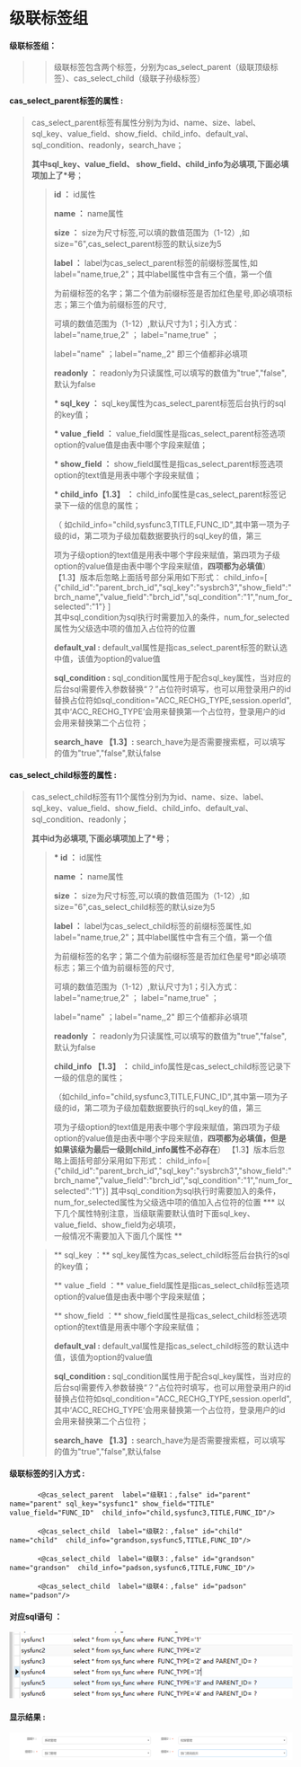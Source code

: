 # 级联**标签组**

#### 级联标签组：

> > 级联标签包含两个标签，分别为cas\_select\_parent（级联顶级标签）、cas\_select\_child（级联子孙级标签）

#### cas\_select\_parent**标签的属性 :**

> cas\_select\_parent标签有属性分别为为id、name、size、label、sql\_key、value\_field、show\_field、child\_info、default\_val、sql\_condition、readonly，search_have；
>
> **其中sql\_key、value\_field、 show\_field、child\_info为必填项,下面必填项加上了\*号**；
>
> > **id ：** id属性
> >
> > **name ：** name属性
> >
> > **size ：** size为尺寸标签,可以填的数值范围为（1-12）,如size="6",cas\_select\_parent标签的默认size为5
> >
> > **label ：** label为cas\_select\_parent标签的前缀标签属性,如label="name,true,2"；其中label属性中含有三个值，第一个值
> >
> > 为前缀标签的名字；第二个值为前缀标签是否加红色星号,即必填项标志；第三个值为前缀标签的尺寸,
> >
> > 可填的数值范围为（1-12）,默认尺寸为1；引入方式：label="name,true,2" ； label="name,true" ；
> >
> > label="name" ；label="name,,2" 即三个值都非必填项
> >
> > **readonly ：** readonly为只读属性,可以填写的数值为"true","false",默认为false
> >
> > **\* sql\_key  ：** sql\_key属性为cas\_select\_parent标签后台执行的sql的key值；
> >
> > **\* value \_field ：** value\_field属性是指cas\_select\_parent标签选项option的value值是由表中哪个字段来赋值；
> >
> > **\* show\_field ：** show\_field属性是指cas\_select\_parent标签选项option的text值是用表中哪个字段来赋值；
> >
> > **\* child\_info【1.3】 ：** child\_info属性是cas\_select\_parent标签记录下一级的信息的属性；
> >
> >（ 如child\_info="child,sysfunc3,TITLE,FUNC\_ID",其中第一项为子级的id，第二项为子级加载数据要执行的sql\_key的值，第三
> >
> > 项为子级option的text值是用表中哪个字段来赋值，第四项为子级option的value值是由表中哪个字段来赋值，**四项都为必填值**）
【1.3】版本后忽略上面括号部分采用如下形式：
child_info=[
									{"child_id":"parent_brch_id","sql_key":"sysbrch3","show_field":"brch_name","value_field":"brch_id","sql_condition":"1","num_for_selected":"1"}
					]  
> >其中sql_condition为sql执行时需要加入的条件，num_for_selected属性为父级选中项的值加入占位符的位置
> >
> > **default\_val :** default\_val属性是指cas\_select\_parent标签的默认选中值，该值为option的value值
> >
> > **sql\_condition :** sql\_condition属性用于配合sql\_key属性，当对应的后台sql需要传入参数替换“？”占位符时填写，也可以用登录用户的id替换占位符如sql\_condition="ACC\_RECHG\_TYPE,session.operId",其中‘ACC\_RECHG\_TYPE’会用来替换第一个占位符，登录用户的id会用来替换第二个占位符；
> >
> > **search\_have 【1.3】:** search\_have为是否需要搜索框，可以填写的值为"true","false",默认false


#### cas\_select\_child**标签的属性 :**

> cas\_select\_child标签有11个属性分别为为id、name、size、label、sql\_key、value\_field、show\_field、child\_info、default\_val、sql\_condition、readonly；
>
> **其中id为必填项,下面必填项加上了\*号**；
>
> > **\* id ：** id属性
> >
> > **name ：** name属性
> >
> > **size ：** size为尺寸标签,可以填的数值范围为（1-12）,如size="6",cas\_select\_child标签的默认size为5
> >
> > **label ：** label为cas\_select\_child标签的前缀标签属性,如label="name,true,2"；其中label属性中含有三个值，第一个值
> >
> > 为前缀标签的名字；第二个值为前缀标签是否加红色星号\*即必填项标志；第三个值为前缀标签的尺寸,
> >
> > 可填的数值范围为（1-12）,默认尺寸为1；引入方式：label="name;true,2" ； label="name,true" ；
> >
> > label="name" ；label="name,,2" 即三个值都非必填项
> >
> > **readonly ：** readonly为只读属性,可以填写的数值为"true","false",默认为false
> >
> > **child\_info 【1.3】 ：** child\_info属性是cas\_select\_child标签记录下一级的信息的属性；
> >
> > （如child\_info="child,sysfunc3,TITLE,FUNC\_ID",其中第一项为子级的id，第二项为子级加载数据要执行的sql\_key的值，第三
> >
> > 项为子级option的text值是用表中哪个字段来赋值，第四项为子级option的value值是由表中哪个字段来赋值，**四项都为必填值，但是如果该级为最后一级则child\_info属性不必存在**）
【1.3】版本后忽略上面括号部分采用如下形式：
child_info=[
									{"child_id":"parent_brch_id","sql_key":"sysbrch3","show_field":"brch_name","value_field":"brch_id","sql_condition":"1","num_for_selected":"1"}]
其中sql_condition为sql执行时需要加入的条件，num_for_selected属性为父级选中项的值加入占位符的位置
> **\* 以下几个属性特别注意，当级联需要默认值时下面sql\_key、value\_field、show\_field为必填项，  
> 一般情况不需要加入下面几个属性 **
>
> > ** sql\_key  ：** sql\_key属性为cas\_select\_child标签后台执行的sql的key值；
> >
> > ** value \_field ：** value\_field属性是指cas\_select\_child标签选项option的value值是由表中哪个字段来赋值；
> >
> > ** show\_field ：** show\_field属性是指cas\_select\_child标签选项option的text值是用表中哪个字段来赋值；
> >
> > **default\_val :** default\_val属性是指cas\_select\_child标签的默认选中值，该值为option的value值
> >
> > **sql\_condition :** sql\_condition属性用于配合sql\_key属性，当对应的后台sql需要传入参数替换“？”占位符时填写，也可以用登录用户的id替换占位符如sql\_condition="ACC\_RECHG\_TYPE,session.operId",其中‘ACC\_RECHG\_TYPE’会用来替换第一个占位符，登录用户的id会用来替换第二个占位符；
> >
> > **search\_have 【1.3】:** search\_have为是否需要搜索框，可以填写的值为"true","false",默认false

#### 级联标签的引入方式 :

```
       <@cas_select_parent  label="级联1：,false" id="parent" name="parent" sql_key="sysfunc1" show_field="TITLE" value_field="FUNC_ID"  child_info="child,sysfunc3,TITLE,FUNC_ID"/>

       <@cas_select_child  label="级联2：,false" id="child"   name="child"  child_info="grandson,sysfunc5,TITLE,FUNC_ID"/>

       <@cas_select_child  label="级联3：,false" id="grandson"  name="grandson"  child_info="padson,sysfunc6,TITLE,FUNC_ID"/>

       <@cas_select_child  label="级联4：,false" id="padson"  name="padson"/>
```

#### 对应sql语句 ：

![](/assets/cas_select_sql.png)

#### 显示结果 :

![](/assets/casSelect.png)

